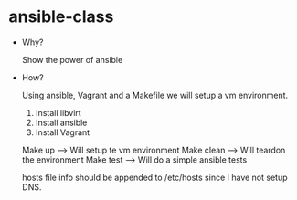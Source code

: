 # ansible-class

* Why?
  
  Show the power of ansible

* How?
  
  Using ansible, Vagrant and a Makefile we will setup a vm environment.
  
  1. Install libvirt
  2. Install ansible
  3. Install Vagrant 

  Make up --> Will setup te vm environment
  Make clean --> Will teardon the environment
  Make test --> Will do a simple ansible tests

  hosts file info should be appended to /etc/hosts since I have not setup DNS.

  
